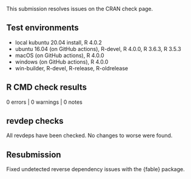 This submission resolves issues on the CRAN check page.

## Test environments
* local kubuntu 20.04 install, R 4.0.2
* ubuntu 16.04 (on GitHub actions), R-devel, R 4.0.0, R 3.6.3, R 3.5.3
* macOS (on GitHub actions), R 4.0.0
* windows (on GitHub actions), R 4.0.0
* win-builder, R-devel, R-release, R-oldrelease

## R CMD check results

0 errors | 0 warnings | 0 notes

## revdep checks

All revdeps have been checked. No changes to worse were found.

## Resubmission

Fixed undetected reverse dependency issues with the {fable} package.